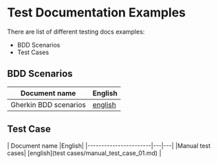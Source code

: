 
# Test Documentation Examples  
There are list of different testing docs examples:  
- BDD Scenarios  
- Test Cases  

## BDD Scenarios
| Document name         |English|
|-----------------------|---|
| Gherkin BDD scenarios | [english](BDD_test/bdd_scenario_01.md) |

## Test Case
| Document name         |English|
|-----------------------|---|---|
|Manual test cases| [english](test cases/manual_test_case_01.md) |
